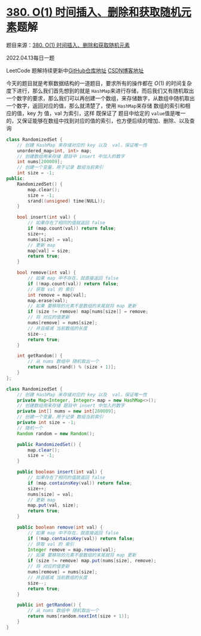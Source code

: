 # [380. O(1) 时间插入、删除和获取随机元素](https://leetcode-cn.com/problems/insert-delete-getrandom-o1/)题解

题目来源：[380. O(1) 时间插入、删除和获取随机元素](https://leetcode-cn.com/problems/insert-delete-getrandom-o1/)

2022.04.13每日一题

LeetCode 题解持续更新中[GitHub仓库地址](https://github.com/SleepingXiaoming/LeetCode-Problem-Solution.git) [CSDN博客地址](https://blog.csdn.net/qq_46176960/category_11617162.html)

今天的题目就是考察数据结构的一道题目，要求所有的操作都在 $O(1)$ 的时间复杂度下进行，那么我们首先想到的就是 `HashMap`来进行存储，而后我们又有随机取出一个数字的要求，那么我们可以再创建一个数组，来存储数字，从数组中随机取出一个数字，返回对应的值，那么就清楚了，使用 `HashMap`来存储 数组的索引和相应的值，key 为 值，val 为索引，这样 既保证了 题目中给定的 `value`值是唯一的，又保证能够在数组中找到对应的值的索引，也方便后续的增加、删除、以及查询

```C++ [ ]
class RandomizedSet {
    // 创建 HashMap 来存储对应的 key 以及  val，保证唯一性
    unordered_map<int, int> map;
    // 创建数组用来存储 题目中 insert 中加入的数字
    int nums[200009];
    // 创建一个变量，用于记录 数组当前索引
    int size = -1;
public:
    RandomizedSet() {
        map.clear();
        size = -1;
        srand((unsigned) time(NULL));
    }

    bool insert(int val) {
        // 如果存在了相同的值就返回 false
        if (map.count(val)) return false;
        size++;
        nums[size] = val;
        // 更新 map
        map[val] = size;
        return true;
    }

    bool remove(int val) {
        // 如果 map 中不存在，就直接返回 false
        if (!map.count(val)) return false;
        // 获取 val 的 索引
        int remove = map[val];
        map.erase(val);
        // 如果 要移除的元素不是数组的末尾就将 map 更新
        if (size != remove) map[nums[size]] = remove;
        // 将 对应的值更新
        nums[remove] = nums[size];
        // 并且缩减 当前数组的长度
        size--;
        return true;
    }

    int getRandom() {
        // 从 nums 数组中 随机取出一个
        return nums[rand() % (size + 1)];
    }
};
```

```Java  [ ]
class RandomizedSet {
    // 创建 HashMap 来存储对应的 key 以及  val，保证唯一性
    private Map<Integer, Integer> map = new HashMap<>();
    // 创建数组用来存储 题目中 insert 中加入的数字
    private int[] nums = new int[200009];
    // 创建一个变量，用于记录 数组当前索引
    private int size = -1;
    // 随机一个
    Random random = new Random();

    public RandomizedSet() {
        map.clear();
        size = -1;
    }

    public boolean insert(int val) {
        // 如果存在了相同的值就返回 false
        if (map.containsKey(val)) return false;
        size++;
        nums[size] = val;
        // 更新 map
        map.put(val, size);
        return true;
    }

    public boolean remove(int val) {
        // 如果 map 中不存在，就直接返回 false
        if (!map.containsKey(val)) return false;
        // 获取 val 的 索引
        Integer remove = map.remove(val);
        // 如果 要移除的元素不是数组的末尾就将 map 更新
        if (size != remove) map.put(nums[size], remove);
        // 将 对应的值更新
        nums[remove] = nums[size];
        // 并且缩减 当前数组的长度
        size--;
        return true;
    }

    public int getRandom() {
        // 从 nums 数组中 随机取出一个
        return nums[random.nextInt(size + 1)];
    }
}
```


